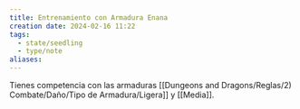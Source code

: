 ```yaml
---
title: Entrenamiento con Armadura Enana
creation date: 2024-02-16 11:22
tags:
  - state/seedling
  - type/note
aliases:
---
```

Tienes competencia con las armaduras [[Dungeons and Dragons/Reglas/2) Combate/Daño/Tipo de Armadura/Ligera]] y [[Media]].